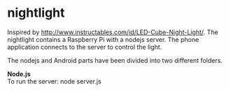 # nightlight
Inspired by http://www.instructables.com/id/LED-Cube-Night-Light/. The nightlight contains a Raspberry Pi with a nodejs server. The phone application connects to the server to control the light.

The nodejs and Android parts have been divided into two different folders.

<b>Node.js</b>  
To run the server:
node server.js
